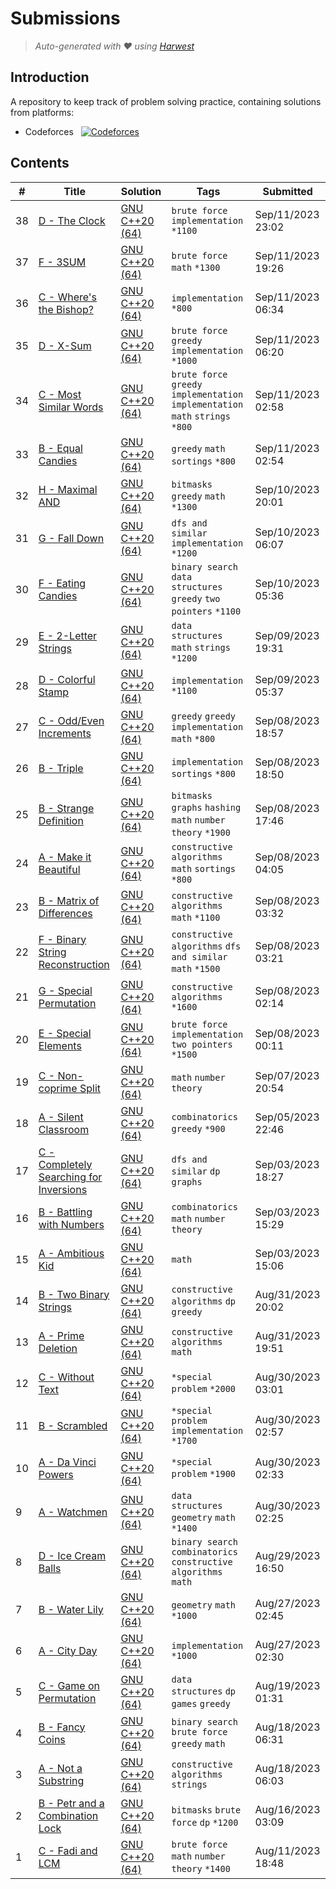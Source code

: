 Submissions
======================
> *Auto-generated with ❤ using [Harwest](https://github.com/nileshsah/harwest-tool)*

## Introduction

A repository to keep track of problem solving practice, containing solutions from platforms:
* Codeforces &nbsp; [![Codeforces](https://run.kaist.ac.kr/badges/codeforces/MahmoudGoda.svg)](https://codeforces.com/profile/MahmoudGoda)


## Contents

| # | Title | Solution | Tags | Submitted |
|---| ----- | -------- | ---- | --------- |
38 | [D - The Clock](https://codeforces.com/contest/1692/problem/D) | [GNU C++20 (64)](./codeforces/1692/D.cpp) | `brute force` `implementation` `*1100` | Sep/11/2023 23:02 | 
37 | [F - 3SUM](https://codeforces.com/contest/1692/problem/F) | [GNU C++20 (64)](./codeforces/1692/F.cpp) | `brute force` `math` `*1300` | Sep/11/2023 19:26 | 
36 | [C - Where's the Bishop?](https://codeforces.com/contest/1692/problem/C) | [GNU C++20 (64)](./codeforces/1692/C.cpp) | `implementation` `*800` | Sep/11/2023 06:34 | 
35 | [D - X-Sum](https://codeforces.com/contest/1676/problem/D) | [GNU C++20 (64)](./codeforces/1676/D.cpp) | `brute force` `greedy` `implementation` `*1000` | Sep/11/2023 06:20 | 
34 | [C - Most Similar Words](https://codeforces.com/contest/1676/problem/C) | [GNU C++20 (64)](./codeforces/1676/C.cpp) | `brute force` `greedy` `implementation` `implementation` `math` `strings` `*800` | Sep/11/2023 02:58 | 
33 | [B - Equal Candies](https://codeforces.com/contest/1676/problem/B) | [GNU C++20 (64)](./codeforces/1676/B.cpp) | `greedy` `math` `sortings` `*800` | Sep/11/2023 02:54 | 
32 | [H - Maximal AND](https://codeforces.com/contest/1669/problem/H) | [GNU C++20 (64)](./codeforces/1669/H.cpp) | `bitmasks` `greedy` `math` `*1300` | Sep/10/2023 20:01 | 
31 | [G - Fall Down](https://codeforces.com/contest/1669/problem/G) | [GNU C++20 (64)](./codeforces/1669/G.cpp) | `dfs and similar` `implementation` `*1200` | Sep/10/2023 06:07 | 
30 | [F - Eating Candies](https://codeforces.com/contest/1669/problem/F) | [GNU C++20 (64)](./codeforces/1669/F.cpp) | `binary search` `data structures` `greedy` `two pointers` `*1100` | Sep/10/2023 05:36 | 
29 | [E - 2-Letter Strings](https://codeforces.com/contest/1669/problem/E) | [GNU C++20 (64)](./codeforces/1669/E.cpp) | `data structures` `math` `strings` `*1200` | Sep/09/2023 19:31 | 
28 | [D - Colorful Stamp](https://codeforces.com/contest/1669/problem/D) | [GNU C++20 (64)](./codeforces/1669/D.cpp) | `implementation` `*1100` | Sep/09/2023 05:37 | 
27 | [C - Odd/Even Increments](https://codeforces.com/contest/1669/problem/C) | [GNU C++20 (64)](./codeforces/1669/C.cpp) | `greedy` `greedy` `implementation` `math` `*800` | Sep/08/2023 18:57 | 
26 | [B - Triple](https://codeforces.com/contest/1669/problem/B) | [GNU C++20 (64)](./codeforces/1669/B.cpp) | `implementation` `sortings` `*800` | Sep/08/2023 18:50 | 
25 | [B - Strange Definition](https://codeforces.com/contest/1470/problem/B) | [GNU C++20 (64)](./codeforces/1470/B.cpp) | `bitmasks` `graphs` `hashing` `math` `number theory` `*1900` | Sep/08/2023 17:46 | 
24 | [A - Make it Beautiful](https://codeforces.com/contest/1783/problem/A) | [GNU C++20 (64)](./codeforces/1783/A.cpp) | `constructive algorithms` `math` `sortings` `*800` | Sep/08/2023 04:05 | 
23 | [B - Matrix of Differences](https://codeforces.com/contest/1783/problem/B) | [GNU C++20 (64)](./codeforces/1783/B.cpp) | `constructive algorithms` `math` `*1100` | Sep/08/2023 03:32 | 
22 | [F - Binary String Reconstruction](https://codeforces.com/contest/1352/problem/F) | [GNU C++20 (64)](./codeforces/1352/F.cpp) | `constructive algorithms` `dfs and similar` `math` `*1500` | Sep/08/2023 03:21 | 
21 | [G - Special Permutation](https://codeforces.com/contest/1352/problem/G) | [GNU C++20 (64)](./codeforces/1352/G.cpp) | `constructive algorithms` `*1600` | Sep/08/2023 02:14 | 
20 | [E - Special Elements](https://codeforces.com/contest/1352/problem/E) | [GNU C++20 (64)](./codeforces/1352/E.cpp) | `brute force` `implementation` `two pointers` `*1500` | Sep/08/2023 00:11 | 
19 | [C - Non-coprime Split](https://codeforces.com/contest/1872/problem/C) | [GNU C++20 (64)](./codeforces/1872/C.cpp) | `math` `number theory` | Sep/07/2023 20:54 | 
18 | [A - Silent Classroom](https://codeforces.com/contest/1166/problem/A) | [GNU C++20 (64)](./codeforces/1166/A.cpp) | `combinatorics` `greedy` `*900` | Sep/05/2023 22:46 | 
17 | [C - Completely Searching for Inversions](https://codeforces.com/contest/1866/problem/C) | [GNU C++20 (64)](./codeforces/1866/C.cpp) | `dfs and similar` `dp` `graphs` | Sep/03/2023 18:27 | 
16 | [B - Battling with Numbers](https://codeforces.com/contest/1866/problem/B) | [GNU C++20 (64)](./codeforces/1866/B.cpp) | `combinatorics` `math` `number theory` | Sep/03/2023 15:29 | 
15 | [A - Ambitious Kid](https://codeforces.com/contest/1866/problem/A) | [GNU C++20 (64)](./codeforces/1866/A.cpp) | `math` | Sep/03/2023 15:06 | 
14 | [B - Two Binary Strings](https://codeforces.com/contest/1861/problem/B) | [GNU C++20 (64)](./codeforces/1861/B.cpp) | `constructive algorithms` `dp` `greedy` | Aug/31/2023 20:02 | 
13 | [A - Prime Deletion](https://codeforces.com/contest/1861/problem/A) | [GNU C++20 (64)](./codeforces/1861/A.cpp) | `constructive algorithms` `math` | Aug/31/2023 19:51 | 
12 | [C - Without Text](https://codeforces.com/contest/656/problem/C) | [GNU C++20 (64)](./codeforces/656/C.cpp) | `*special problem` `*2000` | Aug/30/2023 03:01 | 
11 | [B - Scrambled](https://codeforces.com/contest/656/problem/B) | [GNU C++20 (64)](./codeforces/656/B.cpp) | `*special problem` `implementation` `*1700` | Aug/30/2023 02:57 | 
10 | [A - Da Vinci Powers](https://codeforces.com/contest/656/problem/A) | [GNU C++20 (64)](./codeforces/656/A.cpp) | `*special problem` `*1900` | Aug/30/2023 02:33 | 
9 | [A - Watchmen](https://codeforces.com/contest/650/problem/A) | [GNU C++20 (64)](./codeforces/650/A.cpp) | `data structures` `geometry` `math` `*1400` | Aug/30/2023 02:25 | 
8 | [D - Ice Cream Balls](https://codeforces.com/contest/1862/problem/D) | [GNU C++20 (64)](./codeforces/1862/D.cpp) | `binary search` `combinatorics` `constructive algorithms` `math` | Aug/29/2023 16:50 | 
7 | [B - Water Lily](https://codeforces.com/contest/1199/problem/B) | [GNU C++20 (64)](./codeforces/1199/B.cpp) | `geometry` `math` `*1000` | Aug/27/2023 02:45 | 
6 | [A - City Day](https://codeforces.com/contest/1199/problem/A) | [GNU C++20 (64)](./codeforces/1199/A.cpp) | `implementation` `*1000` | Aug/27/2023 02:30 | 
5 | [C - Game on Permutation](https://codeforces.com/contest/1860/problem/C) | [GNU C++20 (64)](./codeforces/1860/C.cpp) | `data structures` `dp` `games` `greedy` | Aug/19/2023 01:31 | 
4 | [B - Fancy Coins](https://codeforces.com/contest/1860/problem/B) | [GNU C++20 (64)](./codeforces/1860/B.cpp) | `binary search` `brute force` `greedy` `math` | Aug/18/2023 06:31 | 
3 | [A - Not a Substring](https://codeforces.com/contest/1860/problem/A) | [GNU C++20 (64)](./codeforces/1860/A.cpp) | `constructive algorithms` `strings` | Aug/18/2023 06:03 | 
2 | [B - Petr and a Combination Lock](https://codeforces.com/contest/1097/problem/B) | [GNU C++20 (64)](./codeforces/1097/B.cpp) | `bitmasks` `brute force` `dp` `*1200` | Aug/16/2023 03:09 | 
1 | [C - Fadi and LCM](https://codeforces.com/contest/1285/problem/C) | [GNU C++20 (64)](./codeforces/1285/C.cpp) | `brute force` `math` `number theory` `*1400` | Aug/11/2023 18:48 | 
